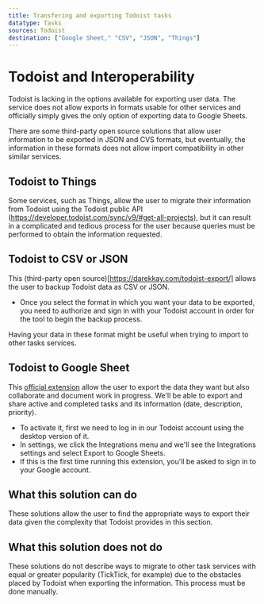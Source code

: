 ```yaml
---
title: Transfering and exporting Todoist tasks
datatype: Tasks
sources: Todoist
destination: ["Google Sheet," "CSV", "JSON", "Things"]
---
```


# Todoist and Interoperability

Todoist is lacking in the options available for exporting user data. The service does not allow exports in formats usable for other services and officially simply gives the only option of exporting data to Google Sheets.

There are some third-party open source solutions that allow user information to be exported in JSON and CVS formats, but eventually, the information in these formats does not allow import compatibility in other similar services.

## Todoist to Things

Some services, such as Things, allow the user to migrate their information from Todoist using the Todoist public API (https://developer.todoist.com/sync/v9/#get-all-projects), but it can result in a complicated and tedious process for the user because queries must be performed to obtain the information requested.

## Todoist to CSV or JSON
This (third-party open source)[https://darekkay.com/todoist-export/] allows the user to backup Todoist data as CSV or JSON.

* Once you select the format in which you want your data to be exported, you need to authorize and sign in with your Todoist account in order for the tool to begin the backup process.

Having your data in these format might be useful when trying to import to other tasks services.

## Todoist to Google Sheet

This [official extension](https://todoist.com/help/articles/use-the-export-to-google-sheets-extension-with-todoist-A0r79pnM5) allow the user to export the data they want but also collaborate and document work in progress. We'll be able to export and share active and completed tasks and its information (date, description, priority).

* To activate it, first we need to log in in our Todoist account using the desktop version of it.
* In settings, we click the Integrations menu and we'll see the Integrations settings and select Export to Google Sheets.
* If this is the first time running this extension, you'll be asked to sign in to your Google account.


## What this solution can do

These solutions allow the user to find the appropriate ways to export their data given the complexity that Todoist provides in this section.

## What this solution does not do

These solutions do not describe ways to migrate to other task services with equal or greater popularity (TickTick, for example) due to the obstacles placed by Todoist when exporting the information. This process must be done manually.
